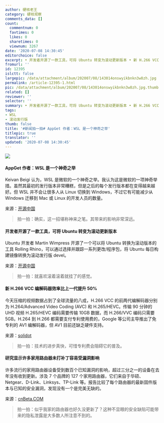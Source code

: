 ```yaml
---
author: 硬核老王
category: 硬核观察
comments_data: []
count:
  commentnum: 0
  favtimes: 0
  likes: 0
  sharetimes: 0
  viewnum: 3267
date: '2020-07-08 14:30:45'
editorchoice: false
excerpt: • 开发者开源了一款工具，可将 Ubuntu 转变为滚动更新版本 • 新 H.266 VCC 编解码器效率比上一代提升 50% • 研究显示许多家用路由器未打补丁容易受漏洞影响
fromurl: ''
id: 12395
islctt: false
largepic: /data/attachment/album/202007/08/143014onswyikbnkn3w8zh.jpg
permalink: /article-12395-1.html
pic: /data/attachment/album/202007/08/143014onswyikbnkn3w8zh.jpg.thumb.jpg
related: []
reviewer: ''
selector: ''
summary: • 开发者开源了一款工具，可将 Ubuntu 转变为滚动更新版本 • 新 H.266 VCC 编解码器效率比上一代提升 50% • 研究显示许多家用路由器未打补丁容易受漏洞影响
tags:
- WSL
- 滚动发行版
thumb: false
title: '#新闻拍一拍# AppGet 作者：WSL 是一个神奇之举'
titlepic: true
translator: ''
updated: '2020-07-08 14:30:45'
---
```


![](/data/attachment/album/202007/08/143014onswyikbnkn3w8zh.jpg)


#### AppGet 作者：WSL 是一个神奇之举


Keivan Beigi 认为，WSL 是微软的一个神奇之举。我认为这是微软的一项神奇举措。虽然其最初的发行版本非常糟糕，但是之后的每个发行版本都在变得越来越好。但 WSL 并不会让很多人从 Linux 切换到 Windows，不过它有可能减少从 Windows 迁移到 Mac 或 Linux 的开发人员的数量。


来源：[开源中国](https://www.oschina.net/news/117014/appget-developer-keivan-beigi-interview)



> 
> 拍一拍：确实，这一招堪称神来之笔。其带来的影响非常深远。
> 
> 
> 


#### 开发者开源了一款工具，可将 Ubuntu 转变为滚动更新版本


Ubuntu 开发者 Martin Wimpress 开源了一个可以将 Ubuntu 转换为滚动版本的工具 Rolling Rhino，可以通过选择并跟踪一系列更改/程序包，将 Ubuntu 每日构建镜像转换为滚动发行版 devel。


来源：[开源中国](https://www.oschina.net/news/117015/rolling-rhino-rolling-ubuntu)



> 
> 拍一拍：就喜欢滚着滚着就挂了的感觉。
> 
> 
> 


#### 新 H.266 VCC 编解码器效率比上一代提升 50%


今天压缩的视频数据占到了全球流量的八成，H.266 VCC 的前两代编解码器分别为 H.264/Advanced Video Coding (AVC) 和 H.265/HEVC。传输 90 分钟的 UHD 视频 H.265/HEVC 编码需要传输 10GB 数据，而 H.266/VVC 编码只需要 5GB。H.264 到 H.266 都需要支付专利使用费的，Google 等公司主导推出了免专利的 AV1 编解码器，但 AV1 目前还缺乏硬件支持。


来源：[solidot](https://www.solidot.org/story?sid=64876)



> 
> 拍一拍：技术的进步真快，可惜专利费会阻碍它的普及。
> 
> 
> 


#### 研究显示许多家用路由器未打补丁容易受漏洞影响


许多流行的家用路由器设备受到数百个已知漏洞的影响，超过三分之一的设备在去年没有收到更新。涉及 7 个品牌的 127 个家用路由器，它们来自于华硕、Netgear、D-Link、Linksys、TP-Link 等。报告比较了每个路由器的最新固件版本与已知的安全漏洞，发现没有一个是完美无缺的。


来源：[cnBeta.COM](https://www.cnbeta.com/articles/tech/1000315.htm)



> 
> 拍一拍：似乎我家的路由器也好久没更新了？这种不显眼的安全缺陷可能带来的隐私泄露是大多数人所注意不到的。
> 
> 
>